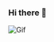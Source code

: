 ### Hi there 👋
![Gif](https://user-images.githubusercontent.com/70382532/138322189-2db8df52-9dcb-40a0-88a8-c365466bd33d.gif)
<!--
**efirminov/efirminov** is a ✨ _special_ ✨ repository because its `README.md` (this file) appears on your GitHub profile.

Here are some ideas to get you started:

- 🔭 I’m currently working on ...
- 🌱 I’m currently learning ...
- 👯 I’m looking to collaborate on ...
- 🤔 I’m looking for help with ...
- 💬 Ask me about ...
- 📫 How to reach me: ...
- 😄 Pronouns: ...
- ⚡ Fun fact: ...
-->
